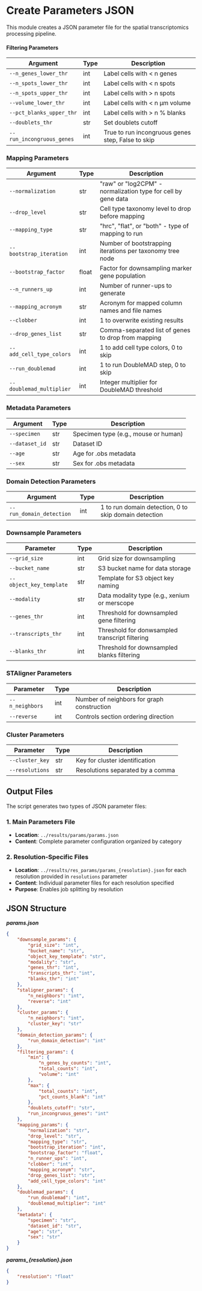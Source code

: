# Create Parameters JSON
This module creates a JSON parameter file for the spatial transcriptomics processing pipeline. 

#### Filtering Parameters

| Argument | Type | Description |
|----------|------|-------------|
| `--n_genes_lower_thr` | int | Label cells with < n genes |
| `--n_spots_lower_thr` | int | Label cells with < n spots |
| `--n_spots_upper_thr` | int | Label cells with > n spots |
| `--volume_lower_thr` | int | Label cells with < n µm volume |
| `--pct_blanks_upper_thr` | int | Label cells with > n % blanks |
| `--doublets_thr` | str | Set doublets cutoff |
| `--run_incongruous_genes` | int | True to run incongruous genes step, False to skip |

### Mapping Parameters

| Argument | Type | Description |
|----------|------|-------------|
| `--normalization` | str | "raw" or "log2CPM" - normalization type for cell by gene data |
| `--drop_level` | str | Cell type taxonomy level to drop before mapping |
| `--mapping_type` | str | "hrc", "flat", or "both" - type of mapping to run |
| `--bootstrap_iteration` | int | Number of bootstrapping iterations per taxonomy tree node |
| `--bootstrap_factor` | float | Factor for downsampling marker gene population |
| `--n_runners_up` | int | Number of runner-ups to generate |
| `--mapping_acronym` | str | Acronym for mapped column names and file names |
| `--clobber` | int | 1 to overwrite existing results |
| `--drop_genes_list` | str | Comma-separated list of genes to drop from mapping |
| `--add_cell_type_colors` | int | 1 to add cell type colors, 0 to skip |
| `--run_doublemad` | int | 1 to run DoubleMAD step, 0 to skip |
| `--doublemad_multiplier` | int | Integer multiplier for DoubleMAD threshold |


### Metadata Parameters

| Argument | Type | Description |
|----------|------|-------------|
| `--specimen` | str | Specimen type (e.g., mouse or human) |
| `--dataset_id` | str | Dataset ID |
| `--age` | str | Age for .obs metadata |
| `--sex` | str | Sex for .obs metadata |

### Domain Detection Parameters

| Argument | Type | Description |
|----------|------|-------------|
| `--run_domain_detection` | int | 1 to run domain detection, 0 to skip domain detection |

### Downsample Parameters
| Parameter | Type | Description |
|-----------|------|-------------|
| `--grid_size` | int | Grid size for downsampling |
| `--bucket_name` | str | S3 bucket name for data storage |
| `--object_key_template` | str | Template for S3 object key naming |
| `--modality` | str | Data modality type (e.g., xenium or merscope |
| `--genes_thr` | int | Threshold for downsampled gene filtering |
| `--transcripts_thr` | int | Threshold for donwsampled transcript filtering |
| `--blanks_thr` | int | Threshold for downsampled blanks filtering |

### STAligner Parameters
| Parameter | Type | Description |
|-----------|------|-------------|
| `--n_neighbors` | int | Number of neighbors for graph construction |
| `--reverse` | int | Controls section ordering direction |

### Cluster Parameters
| Parameter | Type | Description |
|-----------|------|-------------|
| `--cluster_key` | str | Key for cluster identification |
| `--resolutions` | str | Resolutions separated by a comma |

## Output Files

The script generates two types of JSON parameter files:

### 1. Main Parameters File
- **Location**: `../results/params/params.json`
- **Content**: Complete parameter configuration organized by category

### 2. Resolution-Specific Files
- **Location**: `../results/res_params/params_{resolution}.json` for each resolution provided in `resolutions` parameter
- **Content**: Individual parameter files for each resolution specified
- **Purpose**: Enables job splitting by resolution

## JSON Structure
***params.json***
```json
{
    "downsample_params": {
        "grid_size": "int",
        "bucket_name": "str",
        "object_key_template": "str",
        "modality": "str",
        "genes_thr": "int",
        "transcripts_thr": "int",
        "blanks_thr": "int"
    },
    "staligner_params": {
        "n_neighbors": "int",
        "reverse": "int"
    },
    "cluster_params": {
        "n_neighbors": "int",
        "cluster_key": "str"
    },
    "domain_detection_params": {
        "run_domain_detection": "int"
    },
    "filtering_params": {
        "min": {
            "n_genes_by_counts": "int",
            "total_counts": "int",
            "volume": "int"
        },
        "max": {
            "total_counts": "int",
            "pct_counts_blank": "int"
        },
        "doublets_cutoff": "str",
        "run_incongruous_genes": "int"
    },
    "mapping_params": {
        "normalization": "str",
        "drop_level": "str",
        "mapping_type": "str",
        "bootstrap_iteration": "int",
        "bootstrap_factor": "float",
        "n_runner_ups": "int",
        "clobber": "int",
        "mapping_acronym": "str",
        "drop_genes_list": "str",
        "add_cell_type_colors": "int"
    },
    "doublemad_params": {
        "run_doublemad": "int",
        "doublemad_multiplier": "int"
    },
    "metadata": {
        "specimen": "str",
        "dataset_id": "str",
        "age": "str",
        "sex": "str"
    }
}
```
***params_{resolution}.json***
```json
{
    "resolution": "float"
}
```
